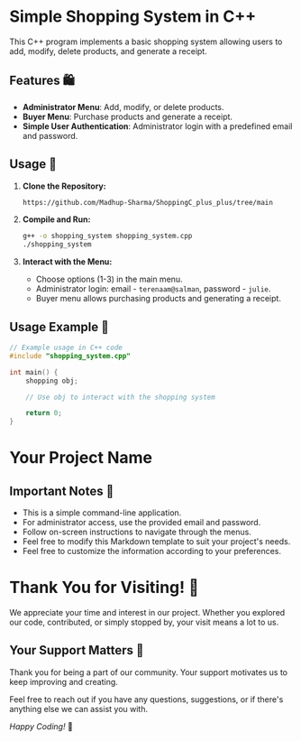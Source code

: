 # Simple Shopping System in C++

This C++ program implements a basic shopping system allowing users to add, modify, delete products, and generate a receipt.

## Features 🛍️

- **Administrator Menu**: Add, modify, or delete products.
- **Buyer Menu**: Purchase products and generate a receipt.
- **Simple User Authentication**: Administrator login with a predefined email and password.

## Usage 🚀

1. **Clone the Repository:**

    ```bash
    https://github.com/Madhup-Sharma/ShoppingC_plus_plus/tree/main
    ```

2. **Compile and Run:**

    ```bash
    g++ -o shopping_system shopping_system.cpp
    ./shopping_system
    ```

3. **Interact with the Menu:**

    - Choose options (1-3) in the main menu.
    - Administrator login: email - `terenaam@salman`, password - `julie`.
    - Buyer menu allows purchasing products and generating a receipt.

## Usage Example 🌟

```cpp
// Example usage in C++ code
#include "shopping_system.cpp"

int main() {
    shopping obj;

    // Use obj to interact with the shopping system

    return 0;
}
```

# Your Project Name

## Important Notes 📝

- This is a simple command-line application.
- For administrator access, use the provided email and password.
- Follow on-screen instructions to navigate through the menus.
- Feel free to modify this Markdown template to suit your project's needs.
- Feel free to customize the information according to your preferences.

# Thank You for Visiting! 🌟

We appreciate your time and interest in our project. Whether you explored our code, contributed, or simply stopped by, your visit means a lot to us.

## Your Support Matters 💙

Thank you for being a part of our community. Your support motivates us to keep improving and creating.

Feel free to reach out if you have any questions, suggestions, or if there's anything else we can assist you with.

*Happy Coding!* 🚀
